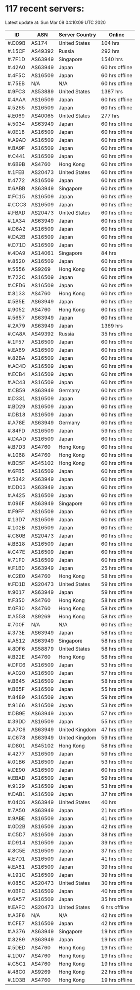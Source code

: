 # 117 recent servers:

Latest update at: Sun Mar 08 04:10:09 UTC 2020

| ID | ASN | Server Country | Online |
| -- | --- | -------------- | ------ |
| #.D09B | AS174 | United States | 104 hrs |
| #.15CF | AS49392 | Russia | 292 hrs |
| #.7F1D | AS63949 | Singapore | 1540 hrs |
| #.42A0 | AS63949 | Japan | 60 hrs offline |
| #.4F5C | AS16509 | Japan | 60 hrs offline |
| #.75EB | N/A | N/A | 60 hrs offline |
| #.9FC3 | AS53889 | United States | 1387 hrs |
| #.4AAA | AS16509 | Japan | 60 hrs offline |
| #.5265 | AS16509 | Japan | 60 hrs offline |
| #.E069 | AS40065 | United States | 277 hrs |
| #.5034 | AS63949 | Japan | 60 hrs offline |
| #.0E18 | AS16509 | Japan | 60 hrs offline |
| #.A9AD | AS16509 | Japan | 60 hrs offline |
| #.BA9F | AS16509 | Japan | 60 hrs offline |
| #.C441 | AS16509 | Japan | 60 hrs offline |
| #.6B9B | AS4760 | Hong Kong | 60 hrs offline |
| #.1FEB | AS20473 | United States | 60 hrs offline |
| #.4772 | AS16509 | Japan | 60 hrs offline |
| #.6ABB | AS63949 | Singapore | 60 hrs offline |
| #.FC15 | AS16509 | Japan | 60 hrs offline |
| #.CCC3 | AS16509 | Japan | 60 hrs offline |
| #.FBAD | AS20473 | United States | 60 hrs offline |
| #.1A34 | AS63949 | Japan | 60 hrs offline |
| #.D6A2 | AS16509 | Japan | 60 hrs offline |
| #.DA2B | AS16509 | Japan | 60 hrs offline |
| #.D71D | AS16509 | Japan | 60 hrs offline |
| #.4DA9 | AS14061 | Singapore | 84 hrs |
| #.8520 | AS16509 | Japan | 60 hrs offline |
| #.5556 | AS9269 | Hong Kong | 60 hrs offline |
| #.722C | AS16509 | Japan | 60 hrs offline |
| #.CFD6 | AS16509 | Japan | 60 hrs offline |
| #.8133 | AS4760 | Hong Kong | 60 hrs offline |
| #.5B5E | AS63949 | Japan | 60 hrs offline |
| #.9052 | AS4760 | Hong Kong | 60 hrs offline |
| #.5657 | AS63949 | Japan | 60 hrs offline |
| #.2A79 | AS63949 | Japan | 1369 hrs |
| #.CA8A | AS49392 | Russia | 35 hrs offline |
| #.1F57 | AS16509 | Japan | 60 hrs offline |
| #.EA69 | AS16509 | Japan | 60 hrs offline |
| #.82BA | AS16509 | Japan | 60 hrs offline |
| #.AC4D | AS16509 | Japan | 60 hrs offline |
| #.ECB4 | AS16509 | Japan | 60 hrs offline |
| #.AC43 | AS16509 | Japan | 60 hrs offline |
| #.CB59 | AS63949 | Germany | 60 hrs offline |
| #.D331 | AS16509 | Japan | 60 hrs offline |
| #.BD29 | AS16509 | Japan | 60 hrs offline |
| #.DB18 | AS16509 | Japan | 60 hrs offline |
| #.A78E | AS63949 | Germany | 60 hrs offline |
| #.84FD | AS16509 | Japan | 59 hrs offline |
| #.DAAD | AS16509 | Japan | 60 hrs offline |
| #.B7D3 | AS4760 | Hong Kong | 60 hrs offline |
| #.1068 | AS4760 | Hong Kong | 60 hrs offline |
| #.BC5F | AS45102 | Hong Kong | 60 hrs offline |
| #.6FB5 | AS16509 | Japan | 60 hrs offline |
| #.5342 | AS63949 | Japan | 60 hrs offline |
| #.DD03 | AS63949 | Japan | 60 hrs offline |
| #.A425 | AS16509 | Japan | 60 hrs offline |
| #.096F | AS63949 | Singapore | 60 hrs offline |
| #.F9FF | AS16509 | Japan | 60 hrs offline |
| #.13D7 | AS16509 | Japan | 60 hrs offline |
| #.102B | AS16509 | Japan | 60 hrs offline |
| #.C80B | AS20473 | Japan | 60 hrs offline |
| #.BB18 | AS16509 | Japan | 60 hrs offline |
| #.C47E | AS16509 | Japan | 60 hrs offline |
| #.71F0 | AS16509 | Japan | 60 hrs offline |
| #.F1B0 | AS63949 | Japan | 25 hrs offline |
| #.C2E0 | AS4760 | Hong Kong | 58 hrs offline |
| #.FD1D | AS20473 | United States | 59 hrs offline |
| #.9017 | AS63949 | Japan | 59 hrs offline |
| #.F350 | AS4760 | Hong Kong | 58 hrs offline |
| #.0F30 | AS4760 | Hong Kong | 58 hrs offline |
| #.A558 | AS9269 | Hong Kong | 58 hrs offline |
| #.700F | N/A | N/A | 60 hrs offline |
| #.373E | AS63949 | Japan | 58 hrs offline |
| #.A512 | AS63949 | Singapore | 58 hrs offline |
| #.8DF6 | AS58879 | United States | 58 hrs offline |
| #.B22E | AS4760 | Hong Kong | 58 hrs offline |
| #.DFC6 | AS16509 | Japan | 53 hrs offline |
| #.A020 | AS16509 | Japan | 57 hrs offline |
| #.B645 | AS16509 | Japan | 58 hrs offline |
| #.B65F | AS16509 | Japan | 55 hrs offline |
| #.8489 | AS16509 | Japan | 59 hrs offline |
| #.9166 | AS16509 | Japan | 53 hrs offline |
| #.DB9E | AS63949 | Japan | 57 hrs offline |
| #.39DD | AS16509 | Japan | 55 hrs offline |
| #.A7C6 | AS63949 | United Kingdom | 47 hrs offline |
| #.C678 | AS63949 | United Kingdom | 59 hrs offline |
| #.D801 | AS45102 | Hong Kong | 58 hrs offline |
| #.4277 | AS16509 | Japan | 59 hrs offline |
| #.01B6 | AS16509 | Japan | 53 hrs offline |
| #.DE90 | AS16509 | Japan | 60 hrs offline |
| #.EBAD | AS16509 | Japan | 59 hrs offline |
| #.9129 | AS16509 | Japan | 53 hrs offline |
| #.DAB1 | AS16509 | Japan | 37 hrs offline |
| #.04C6 | AS63949 | United States | 40 hrs |
| #.7A50 | AS63949 | Japan | 21 hrs offline |
| #.9ABE | AS16509 | Japan | 41 hrs offline |
| #.0D2B | AS16509 | Japan | 42 hrs offline |
| #.C5D7 | AS16509 | Japan | 38 hrs offline |
| #.D914 | AS16509 | Japan | 39 hrs offline |
| #.8C5E | AS16509 | Japan | 37 hrs offline |
| #.E7D1 | AS16509 | Japan | 41 hrs offline |
| #.EA81 | AS16509 | Japan | 39 hrs offline |
| #.191C | AS16509 | Japan | 39 hrs offline |
| #.085C | AS20473 | United States | 30 hrs offline |
| #.0BFC | AS16509 | Japan | 40 hrs offline |
| #.6A57 | AS16509 | Japan | 35 hrs offline |
| #.EAFC | AS20473 | United States | 6 hrs offline |
| #.A3F6 | N/A | N/A | 42 hrs offline |
| #.CFE7 | AS16509 | Japan | 42 hrs offline |
| #.A376 | AS63949 | Singapore | 19 hrs offline |
| #.8289 | AS63949 | Japan | 19 hrs offline |
| #.5DED | AS4760 | Hong Kong | 19 hrs offline |
| #.1D07 | AS4760 | Hong Kong | 19 hrs offline |
| #.C5C1 | AS4760 | Hong Kong | 19 hrs offline |
| #.48C0 | AS9269 | Hong Kong | 22 hrs offline |
| #.1D3B | AS4760 | Hong Kong | 19 hrs offline |

